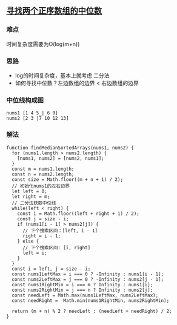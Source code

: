## [寻找两个正序数组的中位数](https://leetcode-cn.com/leetbook/read/tencent/xx6c46/)

### 难点
时间复杂度需要为O(log(m+n))

### 思路
- log的时间复杂度，基本上就考虑 二分法
- 如何寻找中位数？左边数组的边界 < 右边数组的边界

### 中位线构成图
```
nums1 [1 4 5_| 6 9]
nums2 [2 3 |7 10 12 13]
```

### 解法
```
function findMedianSortedArrays(nums1, nums2) {
  for (nums1.length > nums2.length) {
    [nums1, nums2] = [nums2, nums1];
  }
  const m = nums1.length;
  const n = nums2.length;
  const size = Math.floor((m + n + 1) / 2);
  // 初始化nums1的左右边界
  let left = 0;
  let right = m;
  // 二分法获取中位线
  while(left < right) {
    const i = Math.floor((left + right + 1) / 2);
    const j = size - i;
    if (nums1[i - 1] > nums2[j]) {
      // 下个搜索区间：[left, i - 1]
      right = i - 1;
    } else {
      // 下个搜索区间: [i, right]
      left = i;
    }
  }
  const i = left, j = size - i;
  const nums1LeftMax = i === 0 ? -Infinity : nums1[i - 1];
  const nums2LeftMax = j === 0 ? -Infinity : nums2[j - 1];
  const nums1RightMin = i === m ? Infinity : nums1[i];
  const nums2RightMin = j === n ? Infinity : nums2[j];
  const needLeft = Math.max(nums1LeftMax, nums2LeftMax);
  const needRight =  Math.min(nums1RightMin, nums2RightMin);
  
  return (m + n) % 2 ? needLeft : (needLeft + needRight) / 2;
}
```
